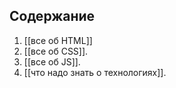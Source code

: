 ## Содержание
1. [[все об HTML]]
2. [[все об CSS]].
3. [[все об JS]].
4. [[что надо знать о технологиях]].